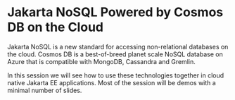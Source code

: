 # Jakarta NoSQL Powered by Cosmos DB on the Cloud

Jakarta NoSQL is a new standard for accessing non-relational databases on the cloud. Cosmos DB is a best-of-breed planet scale NoSQL database on Azure that is compatible 
with MongoDB, Cassandra and Gremlin.

In this session we will see how to use these technologies together in cloud native Jakarta EE applications. Most of the session will be demos with a minimal number of slides.
